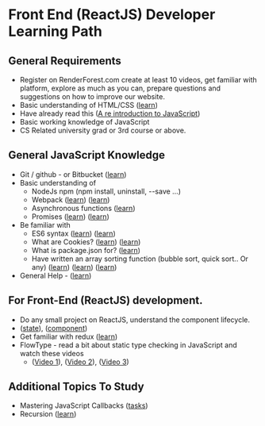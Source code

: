 
# Front End (ReactJS) Developer Learning Path

## General Requirements

- Register on RenderForest.com create at least 10 videos, get familiar with platform, explore as much as you can, prepare questions and suggestions on how to improve our website.
- Basic understanding of HTML/CSS ([learn](https://www.codecademy.com/en/tracks/web))
- Have already read this ([A re introduction to JavaScript](https://developer.mozilla.org/en-US/docs/Web/JavaScript/A_re-introduction_to_JavaScript))
- Basic working knowledge of JavaScript
- CS Related university grad or 3rd course or above.


## General JavaScript Knowledge
- Git / github - or Bitbucket ([learn](https://try.github.io/levels/1/challenges/1))
- Basic understanding of
  - NodeJs npm (npm install, uninstall, --save …)
  - Webpack ([learn](https://webpack.js.org/guides/getting-started/)) ([learn](https://auth0.com/blog/webpack-a-gentle-introduction/))
  - Asynchronous functions ([learn](https://medium.com/@siddharthac6/javascript-execution-of-synchronous-and-asynchronous-codes-40f3a199e687))
  - Promises ([learn](https://medium.com/javascript-scene/master-the-javascript-interview-what-is-a-promise-27fc71e77261))  ([learn](https://learn.javascript.ru/promise))
- Be familiar with
  - ES6 syntax ([learn](https://webapplog.com/es6/)) ([learn](https://webapplog.com/es6/))
  - What are Cookies? ([learn](https://www.nczonline.net/blog/2009/05/05/http-cookies-explained/)) ([learn](https://www.w3schools.com/js/js_cookies.asp))
  - What is package.json for? ([learn](http://nodesource.com/blog/the-basics-of-package-json-in-node-js-and-npm/))
  - Have written an array sorting function (bubble sort, quick sort.. Or any) ([learn](http://www.8bitavenue.com/2015/09/sorting-algorithms-explained-by-examples/)) ([learn](https://www.cs.cmu.edu/~adamchik/15-121/lectures/Sorting%20Algorithms/sorting.html)) ([learn](http://macr.ae/article/sorting-algorithms.html))
- General Help - ([learn](https://nodeschool.io/#workshoppers))

## For Front-End (ReactJS) development.
- Do any small project on ReactJS, understand the component lifecycle.
- ([state](https://facebook.github.io/react/docs/state-and-lifecycle.html)), ([component](https://facebook.github.io/react/docs/react-component.html))
- Get familiar with redux ([learn](https://egghead.io/courses/getting-started-with-redux))
- FlowType - read a bit about static type checking in JavaScript and watch these videos
  - ([Video 1](https://www.youtube.com/watch?v=TjmTuglpAXQ)), ([Video 2](https://www.youtube.com/watch?v=oaBzhS6O4ew)), ([Video 3](https://www.youtube.com/watch?v=V1po0BT7kac))

## Additional Topics To Study
- Mastering JavaScript Callbacks ([tasks](https://github.com/emarukyan/mastering-callbacks-javascript/))
- Recursion ([learn](https://github.com/AlbertHambardzumyan/recursion))
